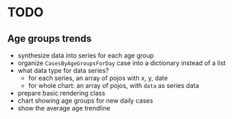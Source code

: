 # TODO

## Age groups trends
- synthesize data into series for each age group
- organize `CasesByAgeGroupsForDay` case into a dictionary instead of a list
- what data type for data series?
    - for each series, an array of pojos with x, y, date
    - for whole chart: an array of pojos, with `data` as series data
- prepare basic rendering class
- chart showing age groups for new daily cases 
- show the average age trendline